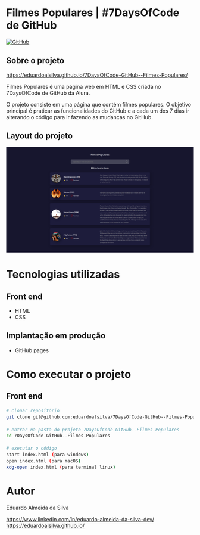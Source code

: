 # Filmes Populares | #7DaysOfCode de GitHub

[![GitHub](https://img.shields.io/github/license/eduardoalsilva/7DaysOfCode-GitHub--Filmes-Populares)](https://github.com/eduardoalsilva/7DaysOfCode-GitHub--Filmes-Populares/blob/main/LICENSE)


## Sobre o projeto

https://eduardoalsilva.github.io/7DaysOfCode-GitHub--Filmes-Populares/

Filmes Populares é uma página web em HTML e CSS criada no 7DaysOfCode de GitHub da Alura. 

O projeto consiste em uma página que contém filmes populares. O objetivo principal é praticar as funcionalidades do GitHub e a cada um dos 7 dias ir alterando o código para ir fazendo as mudanças no GitHub.


## Layout do projeto

![Web 1](https://github.com/eduardoalsilva/7DaysOfCode-GitHub--Filmes-Populares/blob/main/images/WebLayout.png)


# Tecnologias utilizadas

## Front end
 
- HTML
- CSS

## Implantação em produção

- GitHub pages


# Como executar o projeto

## Front end

```bash
# clonar repositório
git clone git@github.com:eduardoalsilva/7DaysOfCode-GitHub--Filmes-Populares.git

# entrar na pasta do projeto 7DaysOfCode-GitHub--Filmes-Populares
cd 7DaysOfCode-GitHub--Filmes-Populares

# executar o código
start index.html (para windows)
open index.html (para macOS)
xdg-open index.html (para terminal linux)
```

# Autor 

Eduardo Almeida da Silva

https://www.linkedin.com/in/eduardo-almeida-da-silva-dev/
https://eduardoalsilva.github.io/

